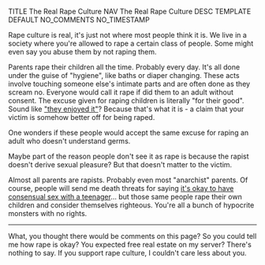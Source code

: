 TITLE The Real Rape Culture
NAV The Real Rape Culture
DESC
TEMPLATE DEFAULT
NO_COMMENTS
NO_TIMESTAMP

Rape culture is real, it's just not where most people think it is. We live in a society where you're allowed to rape a certain class of people. Some might even say you abuse them by not raping them.

Parents rape their children all the time. Probably every day. It's all done under the guise of "hygiene", like baths or diaper changing. These acts involve touching someone else's intimate parts and are often done as they scream no. Everyone would call it rape if did them to an adult without consent. The excuse given for raping children is literally "for their good". Sound like ["they enjoyed it"](https://tvtropes.org/pmwiki/pmwiki.php/Main/NotIfTheyEnjoyedItRationalization)? Because that's what it is - a claim that your victim is somehow better off for being raped.

One wonders if these people would accept the same excuse for raping an adult who doesn't understand germs.

Maybe part of the reason people don't see it as rape is because the rapist doesn't derive sexual pleasure? But that doesn't matter to the victim.

Almost all parents are rapists. Probably even most "anarchist" parents. Of course, people will send me death threats for saying [it's okay to have consensual sex with a teenager](age_of_consent)... but those same people rape their own children and consider themselves righteous. You're all a bunch of hypocrite monsters with no rights.

---

What, you thought there would be comments on this page? So you could tell me how rape is okay? You expected free real estate on my server? There's nothing to say. If you support rape culture, I couldn't care less about you.
